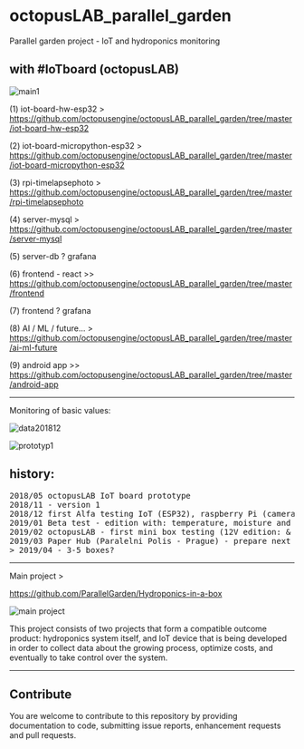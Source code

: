 # octopusLAB_parallel_garden
Parallel garden project - IoT and hydroponics monitoring

with #IoTboard (octopusLAB)
---
![main1](./images/hydroponie-beta1902-dark.png )

(1) iot-board-hw-esp32 > https://github.com/octopusengine/octopusLAB_parallel_garden/tree/master/iot-board-hw-esp32

(2) iot-board-micropython-esp32 > https://github.com/octopusengine/octopusLAB_parallel_garden/tree/master/iot-board-micropython-esp32

(3) rpi-timelapsephoto > https://github.com/octopusengine/octopusLAB_parallel_garden/tree/master/rpi-timelapsephoto

(4) server-mysql > https://github.com/octopusengine/octopusLAB_parallel_garden/tree/master/server-mysql

(5) server-db ? grafana

(6) frontend - react >> https://github.com/octopusengine/octopusLAB_parallel_garden/tree/master/frontend

(7) frontend ? grafana

(8) AI / ML / future... > https://github.com/octopusengine/octopusLAB_parallel_garden/tree/master/ai-ml-future

(9) android app >> https://github.com/octopusengine/octopusLAB_parallel_garden/tree/master/android-app

---

Monitoring of basic values:

![data201812](./images/data20190117.png)

![prototyp1](./images/prototyp1.png)

## history:
<pre>
2018/05 octopusLAB IoT board prototype
2018/11 - version 1
2018/12 first Alfa testing IoT (ESP32), raspberry Pi (camera), server (MysQL, PHP, JS canvas)
2019/01 Beta test - edition with: temperature, moisture and light monitoring (MicroPython)
2019/02 octopusLAB - first mini box testing (12V edition: & PWM LED control, Relay - pump)
2019/03 Paper Hub (Paralelni Polis - Prague) - prepare next edition 
> 2019/04 - 3-5 boxes?
</pre>


---
Main project >

https://github.com/ParallelGarden/Hydroponics-in-a-box

![main project](./images/loga-pp.png)

This project consists of two projects that form a compatible outcome product: hydroponics system itself, and IoT device that is being developed in order to collect data about the growing process, optimize costs, and eventually to take control over the system.

---
## Contribute
You are welcome to contribute to this repository by providing documentation to code, submitting issue reports, enhancement requests and pull requests.


